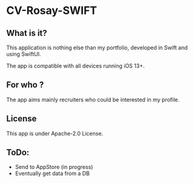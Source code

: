 # CV-Rosay-SWIFT

## What is it?

This application is nothing else than my portfolio, developed in Swift and using SwiftUI.

The app is compatible with all devices running iOS 13+.

## For who ?

The app aims mainly recruiters who could be interested in my profile.

## License

This app is under Apache-2.0 License.

## ToDo:

* Send to AppStore (in progress)
* Eventually get data from a DB

